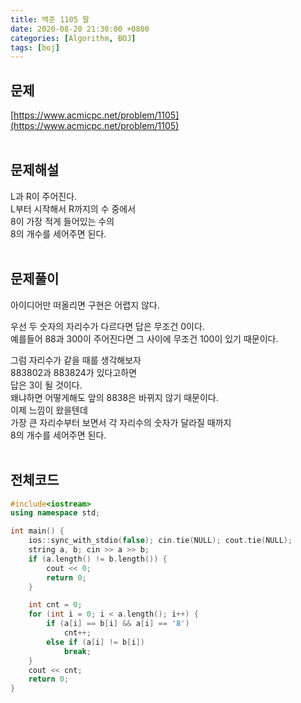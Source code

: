 ```yaml
---
title: 백준 1105 팔
date: 2020-08-20 21:30:00 +0800
categories: [Algorithm, BOJ]
tags: [boj]
---
```


## 문제
[https://www.acmicpc.net/problem/1105](https://www.acmicpc.net/problem/1105)  
<br>

## 문제해설  
L과 R이 주어진다.  
L부터 시작해서 R까지의 수 중에서  
8이 가장 적게 들어있는 수의  
8의 개수를 세어주면 된다.  
<br>

## 문제풀이  
아이디어만 떠올리면 구현은 어렵지 않다.  

우선 두 숫자의 자리수가 다르다면 답은 무조건 0이다.  
예를들어 88과 300이 주어진다면 그 사이에 무조건 100이 있기 때문이다.  

그럼 자리수가 같을 때를 생각해보자  
883802과 883824가 있다고하면  
답은 3이 될 것이다.  
왜냐하면 어떻게해도 앞의 8838은 바뀌지 않기 때문이다.  
이제 느낌이 왔을텐데  
가장 큰 자리수부터 보면서 각 자리수의 숫자가 달라질 때까지  
8의 개수를 세어주면 된다.  
<br>


## 전체코드
```c++
#include<iostream>
using namespace std;

int main() {
	ios::sync_with_stdio(false); cin.tie(NULL); cout.tie(NULL);
	string a, b; cin >> a >> b;
	if (a.length() != b.length()) {
		cout << 0;
		return 0;
	}

	int cnt = 0;
	for (int i = 0; i < a.length(); i++) {
		if (a[i] == b[i] && a[i] == '8')
			cnt++;
		else if (a[i] != b[i])
			break;
	}
	cout << cnt;
	return 0;
}
```
